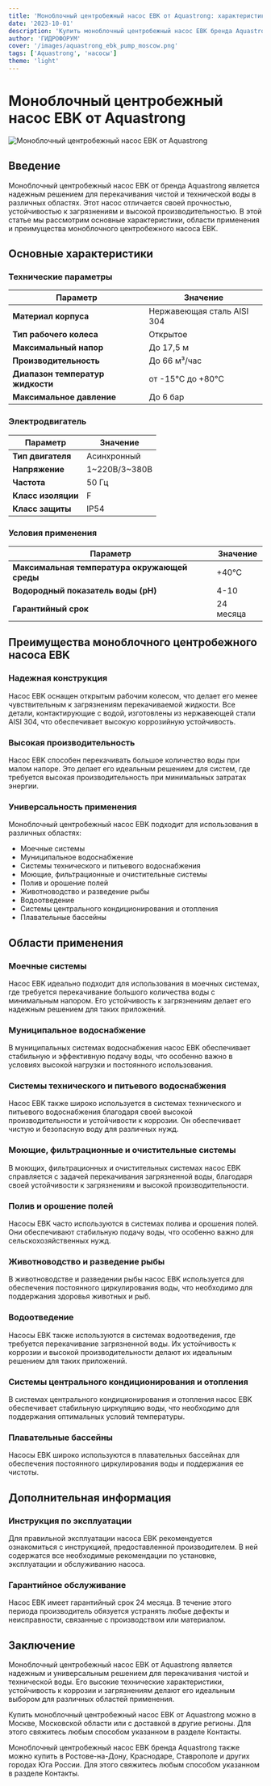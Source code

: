 ```yaml
---
title: 'Моноблочный центробежный насос EBK от Aquastrong: характеристики и применение'
date: '2023-10-01'
description: 'Купить моноблочный центробежный насос EBK бренда Aquastrong в Москве, Московской области или с доставкой в другие регионы. Обзор характеристик и областей применения.'
author: 'ГИДРОФОРУМ'
cover: '/images/aquastrong_ebk_pump_moscow.png'
tags: ['Aquastrong', 'насосы']
theme: 'light'
---
```


# Моноблочный центробежный насос EBK от Aquastrong

![Моноблочный центробежный насос EBK от Aquastrong](/images/aquastrong_ebk_pump_moscow.png)

## Введение

Моноблочный центробежный насос EBK от бренда Aquastrong является надежным решением для перекачивания чистой и технической воды в различных областях. Этот насос отличается своей прочностью, устойчивостью к загрязнениям и высокой производительностью. В этой статье мы рассмотрим основные характеристики, области применения и преимущества моноблочного центробежного насоса EBK.

## Основные характеристики

### Технические параметры

| Параметр                     | Значение                            |
|------------------------------|-------------------------------------|
| **Материал корпуса**         | Нержавеющая сталь AISI 304           |
| **Тип рабочего колеса**      | Открытое                          |
| **Максимальный напор**       | До 17,5 м                           |
| **Производительность**        | До 66 м³/час                        |
| **Диапазон температур жидкости** | от -15°C до +80°C                |
| **Максимальное давление**    | До 6 бар                            |

### Электродвигатель

| Параметр                     | Значение                            |
|------------------------------|-------------------------------------|
| **Тип двигателя**            | Асинхронный                         |
| **Напряжение**               | 1~220B/3~380B                       |
| **Частота**                  | 50 Гц                               |
| **Класс изоляции**           | F                                  |
| **Класс защиты**             | IP54                                |

### Условия применения

| Параметр                     | Значение                            |
|------------------------------|-------------------------------------|
| **Максимальная температура окружающей среды** | +40°C                       |
| **Водородный показатель воды (pH)** | 4-10                           |
| **Гарантийный срок**         | 24 месяца                         |

## Преимущества моноблочного центробежного насоса EBK

### Надежная конструкция

Насос EBK оснащен открытым рабочим колесом, что делает его менее чувствительным к загрязнениям перекачиваемой жидкости. Все детали, контактирующие с водой, изготовлены из нержавеющей стали AISI 304, что обеспечивает высокую коррозийную устойчивость.

### Высокая производительность

Насос EBK способен перекачивать большое количество воды при малом напоре. Это делает его идеальным решением для систем, где требуется высокая производительность при минимальных затратах энергии.

### Универсальность применения

Моноблочный центробежный насос EBK подходит для использования в различных областях:

- Моечные системы
- Муниципальное водоснабжение
- Системы технического и питьевого водоснабжения
- Моющие, фильтрационные и очистительные системы
- Полив и орошение полей
- Животноводство и разведение рыбы
- Водоотведение
- Системы центрального кондиционирования и отопления
- Плавательные бассейны

## Области применения

### Моечные системы

Насос EBK идеально подходит для использования в моечных системах, где требуется перекачивание большого количества воды с минимальным напором. Его устойчивость к загрязнениям делает его надежным решением для таких приложений.

### Муниципальное водоснабжение

В муниципальных системах водоснабжения насос EBK обеспечивает стабильную и эффективную подачу воды, что особенно важно в условиях высокой нагрузки и постоянного использования.

### Системы технического и питьевого водоснабжения

Насос EBK также широко используется в системах технического и питьевого водоснабжения благодаря своей высокой производительности и устойчивости к коррозии. Он обеспечивает чистую и безопасную воду для различных нужд.

### Моющие, фильтрационные и очистительные системы

В моющих, фильтрационных и очистительных системах насос EBK справляется с задачей перекачивания загрязненной воды, благодаря своей устойчивости к загрязнениям и высокой производительности.

### Полив и орошение полей

Насосы EBK часто используются в системах полива и орошения полей. Они обеспечивают стабильную подачу воды, что особенно важно для сельскохозяйственных нужд.

### Животноводство и разведение рыбы

В животноводстве и разведении рыбы насос EBK используется для обеспечения постоянного циркулирования воды, что необходимо для поддержания здоровья животных и рыб.

### Водоотведение

Насосы EBK также используются в системах водоотведения, где требуется перекачивание загрязненной воды. Их устойчивость к коррозии и высокой производительности делают их идеальным решением для таких приложений.

### Системы центрального кондиционирования и отопления

В системах центрального кондиционирования и отопления насос EBK обеспечивает стабильную циркуляцию воды, что необходимо для поддержания оптимальных условий температуры.

### Плавательные бассейны

Насосы EBK широко используются в плавательных бассейнах для обеспечения постоянного циркулирования воды и поддержания ее чистоты.

## Дополнительная информация

### Инструкция по эксплуатации

Для правильной эксплуатации насоса EBK рекомендуется ознакомиться с инструкцией, предоставленной производителем. В ней содержатся все необходимые рекомендации по установке, эксплуатации и обслуживанию насоса.

### Гарантийное обслуживание

Насос EBK имеет гарантийный срок 24 месяца. В течение этого периода производитель обязуется устранять любые дефекты и неисправности, связанные с производством или материалом.

## Заключение

Моноблочный центробежный насос EBK от Aquastrong является надежным и универсальным решением для перекачивания чистой и технической воды. Его высокие технические характеристики, устойчивость к коррозии и загрязнениям делают его идеальным выбором для различных областей применения.

Купить моноблочный центробежный насос EBK от Aquastrong можно в Москве, Московской области или с доставкой в другие регионы. Для этого свяжитесь любым способом указанном в разделе Контакты.

Моноблочный центробежный насос EBK бренда Aquastrong также можно купить в Ростове-на-Дону, Краснодаре, Ставрополе и других городах Юга России. Для этого свяжитесь любым способом указанном в разделе Контакты.
```
